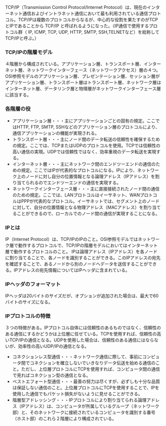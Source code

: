 TCP/IP（Transmission Control Protocol/Internet Protocol）は、現在のインターネット通信およびイントラネット通信において最も利用されている通信プロトコル。TCP/IPは複数のプロトコルからなるが、中心的な役割を果たすのがTCPとIPであることから TCP/IP と呼ばれるようになった。（IP通信で使用するプロトコル群（ IP, ICMP, TCP, UDP, HTTP, SMTP, SSH,TELNETなど）を総称してTCP/IPと呼ぶ。）
### TCP/IPの階層モデル
４階層から構成されている。アプリケーション層、トランスポート層、インターネット層、ネットワークインターフェース（ネットワークアクセス）層の４つ。
OSI参照モデルのアプリケーション層、プレゼンテーション層、セッション層がアプリケーション層、トランスポート層はトランスポート層、ネットワーク層はインターネット層、データリンク層と物理層がネットワークインターフェース層に該当する。
### 各階層の役
- アプリケーション層・・・主にアプリケーションごとの固有の規定。ここではHTTP, FTP, SMTP, SSHなどのアプリケーション層のプロトコルにより、通信アプリケーションの機能が実現される。
- トランスポート層・・・主にノード間のデータ転送の信頼性を確保するための規定。ここでは、TCPまたはUDPのプロトコルを使用。TCPでは信頼性の高い通信の実現。UDPでは信頼性ではなく、効率重視のデータ転送を実現する。
- インターネット層・・・主にネットワーク間のエンドツーエンドの通信のための規定。ここではIPが代表的なプロトコルになる。IPにより、ネットワーク上のノードに対し自分の位置情報となる論理アドレス（IPアドレス）を割り当てられるのでエンドツーエンドの通信を実現する。
- ネットワークインターフェース層・・・主に直接接続されたノード間の通信のための規定。ここでは、LANプロトコルはイーサネット、WANプロトコルはPPPが代表的なプロトコル。イーサネットでは、セグメント上のノードに対して、自分の位置情報となる物理アドレス（MACアドレス）を割り当てることができるので、ローカルでのノード間の通信が実現することになる。
### IPとは
IP（Internet Protocol）は、TCP/IPのIPのこと。OSI参照モデルではネットワーク層で動作するプロトコルで、TCP/IPの階層モデルにおいてはインターネット層で動作するプロトコルのこと。
IPは論理アドレス（IPアドレス）を各ノードに割り当てることで、各ノードを識別することができる。このIPアドレスの宛先を確認することで、あるノードから別のノードへデータを送信することができる。IPアドレスの宛先情報についてはIPヘッダに含まれている。
### IPヘッダのフォーマット
IPヘッダは20バイトのサイズだが、オプションが追加された場合は、最大で60バイトのサイズになる。
### IPプロトコルの特徴
３つの特徴がある。IPプロトコル自体には信頼性のあるものではなく、信頼性のある通信にするかどうかは上位層に任せている。TCPを使用すれば、信頼性の高いTCP/IPの通信となる。UDPを使用した場合は、信頼性のある通信にはならないが、効率性の高いUDP/IPの通信となる。
- コネクションレス型通信・・・ネットワーク通信に際して、事前にコンピュータ間でコネクションを確立しないでいきなりデータ伝送を始める通信のこと。ただし、上位層プロトコルにTCPを使用すれば、コンピュータ間の通信で見ればコネクション型の通信となる。
- ベストエフォート型通信・・・最善の努力は尽くすが、必ずしも十分な品質は保証しない通信のこと。上位層プロトコルにTCPを使用することで、IPを使用した通信でもパケット損失がないように見せることができる。
- 階層型アドレッシング・・・IPプロトコルにより割り当てられる論理アドレス（IPアドレス）は、コンピュータが所属しているグループ（ネットワーク部）と、そのネットワークに接続されているコンピュータを識別する番号（ホスト部）のこれら２階層により構成されている。
